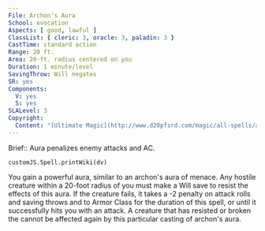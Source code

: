 ```yaml
---
File: Archon's Aura
School: evocation
Aspects: [ good, lawful ]
ClassList: { cleric: 3, oracle: 3, paladin: 3 }
CastTime: standard action
Range: 20 ft.
Area: 20-ft. radius centered on you
Duration: 1 minute/level
SavingThrow: Will negates
SR: yes
Components:
  V: yes
  S: yes
SLALevel: 3
Copyright:
  Content: "[Ultimate Magic](http://www.d20pfsrd.com/magic/all-spells/a/archon-s-aura)"
---
```

Brief:: Aura penalizes enemy attacks and AC.

```dataviewjs
customJS.Spell.printWiki(dv)
```

You gain a powerful aura, similar to an archon's aura of menace.  Any hostile creature within a 20-foot radius of you must make a Will save to resist the effects of this aura. If the creature fails, it takes a -2 penalty on attack rolls and saving throws and to Armor Class for the duration of this spell, or until it successfully hits you with an attack. A creature that has resisted or broken the cannot be affected again by this particular casting of archon's aura.
